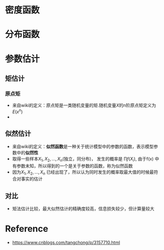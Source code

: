 

# 密度函数

# 分布函数

# 参数估计

## 矩估计

### 原点矩

+ 来自wiki的定义：原点矩是一类随机变量的矩.随机变量$X$的n阶原点矩定义为$E(x^n)$
+ 

## 似然估计

+ 来自wiki的定义：**似然函数**是一种关于统计模型中的参数的函数，表示模型参数中的**似然性**
+ 取得一些样本$X_1, X_2, …, X_n$(独立，同分布)， 发生的概率是 $\prod f(X_i)$, 由于f(x) 中有参数未知，所以得到的一个是关于参数的函数，称为似然函数
+ 因为$X_1, X_2, …, X_n$ 已经出现了，所以认为同时发生的概率取最大值的时候最符合对事实的估计

## 对比

+ 矩法估计比较，最大似然估计的精确度较高，信息损失较少，但计算量较大



# Reference

+ https://www.cnblogs.com/tangchong/p/3157710.html

